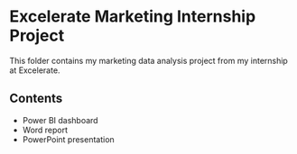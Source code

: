 # Excelerate Marketing Internship Project

This folder contains my marketing data analysis project from my internship at Excelerate.

## Contents
- Power BI dashboard
- Word report
- PowerPoint presentation
